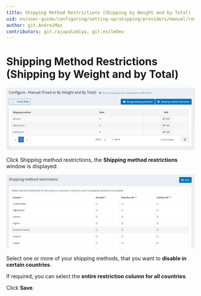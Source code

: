 ```yaml
---
title: Shipping Method Restrictions (Shipping by Weight and by Total)
uid: en/user-guide/configuring/setting-up/shipping/providers/manual/restrictions
author: git.AndreiMaz
contributors: git.rajupaladiya, git.exileDev
---
```


# Shipping Method Restrictions (Shipping by Weight and by Total)

![Configure](_static/restrictions/shipping-restrictions-configure.png)

Click Shipping method restrictions, the **Shipping method restrictions** window is displayed:

![Methods](_static/restrictions/shipping-restrictions-methods.png)

Select one or more of your shipping methods, that you want to **disable in certain countries**.

If required, you can select the **entire restriction column for all countries**.

Click **Save**.
